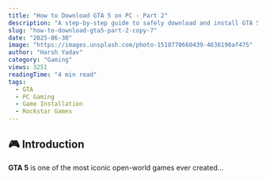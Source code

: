 ```yaml
---
title: "How to Download GTA 5 on PC - Part 2"
description: "A step-by-step guide to safely download and install GTA 5 on your computer without risks."
slug: "how-to-download-gta5-part-2-copy-7"
date: "2025-06-30"
image: "https://images.unsplash.com/photo-1518770660439-4636190af475"
author: "Harsh Yadav"
category: "Gaming"
views: 3251
readingTime: "4 min read"
tags:
  - GTA
  - PC Gaming
  - Game Installation
  - Rockstar Games
---
```


## 🎮 Introduction

**GTA 5** is one of the most iconic open-world games ever created...
